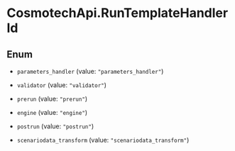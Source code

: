 # CosmotechApi.RunTemplateHandlerId

## Enum


* `parameters_handler` (value: `"parameters_handler"`)

* `validator` (value: `"validator"`)

* `prerun` (value: `"prerun"`)

* `engine` (value: `"engine"`)

* `postrun` (value: `"postrun"`)

* `scenariodata_transform` (value: `"scenariodata_transform"`)


